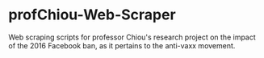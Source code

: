 # profChiou-Web-Scraper
Web scraping scripts for professor Chiou's research project on the impact of the 2016 Facebook ban, as it pertains to the anti-vaxx movement. 
